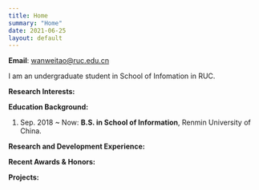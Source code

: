 ```yaml
---
title: Home
summary: "Home"
date: 2021-06-25
layout: default
---
```


**Email**: wanweitao@ruc.edu.cn

I am an undergraduate student in School of Infomation in RUC.

**Research Interests:**

**Education Background:**

1. Sep. 2018 ~ Now: **B.S. in School of Information**, Renmin University of China.

**Research and Development Experience:**

**Recent Awards & Honors:**

**Projects:**﻿

